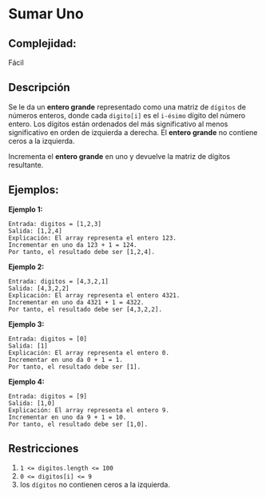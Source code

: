# Sumar Uno

## Complejidad:
Fácil

## Descripción
Se le da un **entero grande** representado como una matriz de `dígitos` de números enteros, donde cada `digito[i]` es el `i-ésimo` dígito del número entero. Los dígitos están ordenados del más significativo al menos significativo en orden de izquierda a derecha. El **entero grande** no contiene ceros a la izquierda.

Incrementa el **entero grande** en uno y devuelve la matriz de dígitos resultante.

## Ejemplos:

**Ejemplo 1:**
```
Entrada: digitos = [1,2,3]
Salida: [1,2,4]
Explicación: El array representa el entero 123.
Incrementar en uno da 123 + 1 = 124.
Por tanto, el resultado debe ser [1,2,4].
```

**Ejemplo 2:**
```
Entrada: digitos = [4,3,2,1]
Salida: [4,3,2,2]
Explicación: El array representa el entero 4321.
Incrementar en uno da 4321 + 1 = 4322.
Por tanto, el resultado debe ser [4,3,2,2].
```

**Ejemplo 3:**
```
Entrada: digitos = [0]
Salida: [1]
Explicación: El array representa el entero 0.
Incrementar en uno da 0 + 1 = 1.
Por tanto, el resultado debe ser [1].
```

**Ejemplo 4:**
```
Entrada: digitos = [9]
Salida: [1,0]
Explicación: El array representa el entero 9.
Incrementar en uno da 9 + 1 = 10.
Por tanto, el resultado debe ser [1,0].
```

## Restricciones
1. `1 <= digitos.length <= 100`
2. `0 <= digitos[i] <= 9`
3. los `dígitos` no contienen ceros a la izquierda.